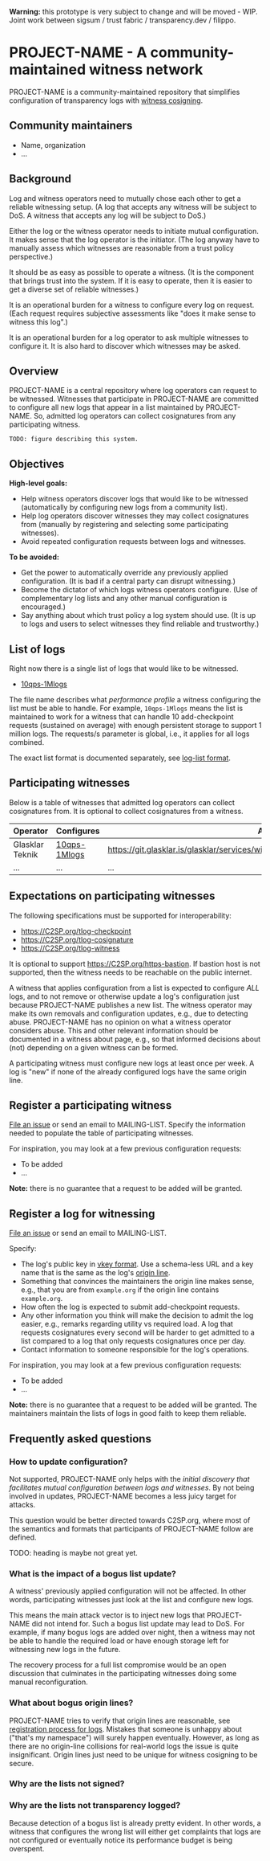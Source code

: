 **Warning:** this prototype is very subject to change and will be moved - WIP.
Joint work between sigsum / trust fabric / transparency.dev / filippo.

# PROJECT-NAME - A community-maintained witness network

PROJECT-NAME is a community-maintained repository that simplifies configuration
of transparency logs with [witness cosigning][].

## Community maintainers

  - Name, organization
  - ...

[witness cosigning]: https://C2SP.org/tlog-witness

## Background 

Log and witness operators need to mutually chose each other to get a reliable
witnessing setup.  (A log that accepts any witness will be subject to DoS.  A
witness that accepts any log will be subject to DoS.)

Either the log or the witness operator needs to initiate mutual configuration.
It makes sense that the log operator is the initiator.  (The log anyway have to
manually assess which witnesses are reasonable from a trust policy perspective.)

It should be as easy as possible to operate a witness.  (It is the component
that brings trust into the system.  If it is easy to operate, then it is easier
to get a diverse set of reliable witnesses.)

It is an operational burden for a witness to configure every log on request.
(Each request requires subjective assessments like "does it make sense to
witness this log".)

It is an operational burden for a log operator to ask multiple witnesses to
configure it.  It is also hard to discover which witnesses may be asked.

## Overview

PROJECT-NAME is a central repository where log operators can request to be
witnessed.  Witnesses that participate in PROJECT-NAME are committed to
configure all new logs that appear in a list maintained by PROJECT-NAME.  So,
admitted log operators can collect cosignatures from any participating witness.

    TODO: figure describing this system.

## Objectives

**High-level goals:**

  - Help witness operators discover logs that would like to be witnessed
    (automatically by configuring new logs from a community list).
  - Help log operators discover witnesses they may collect cosignatures from
    (manually by registering and selecting some participating witnesses).
  - Avoid repeated configuration requests between logs and witnesses.

**To be avoided:**

  - Get the power to automatically override any previously applied
    configuration.  (It is bad if a central party can disrupt witnessing.)
  - Become the dictator of which logs witness operators configure.  (Use of
    complementary log lists and any other manual configuration is encouraged.)
  - Say anything about which trust policy a log system should use.  (It is up to
    logs and users to select witnesses they find reliable and trustworthy.)

## List of logs

Right now there is a single list of logs that would like to be witnessed.

  - [10qps-1Mlogs][]

The file name describes what *performance profile* a witness configuring the
list must be able to handle.  For example, `10qps-1Mlogs` means the list is
maintained to work for a witness that can handle 10 add-checkpoint requests
(sustained on average) with enough persistent storage to support 1 million logs.
The requests/s parameter is global, i.e., it applies for all logs combined.

The exact list format is documented separately, see [log-list format][].

[10qps-1Mlogs]: ./lists/10qps-1Mlogs
[log-list format]: ./log-list-format.md

## Participating witnesses

Below is a table of witnesses that admitted log operators can collect
cosignatures from.  It is optional to collect cosignatures from a witness.

  | Operator        | Configures       | About page                                                                                      |
  | --------------- | ---------------- | ----------------------------------------------------------------------------------------------- |
  | Glasklar Teknik | [10qps-1Mlogs][] | <https://git.glasklar.is/glasklar/services/witnessing/-/blob/main/witness.glasklar.is/about.md> |
  | ...             | ...              | ...                                                                                             |

## Expectations on participating witnesses

The following specifications must be supported for interoperability:

  - <https://C2SP.org/tlog-checkpoint>
  - <https://C2SP.org/tlog-cosignature>
  - <https://C2SP.org/tlog-witness>

It is optional to support <https://C2SP.org/https-bastion>.  If bastion host is
not supported, then the witness needs to be reachable on the public internet.

A witness that applies configuration from a list is expected to configure *ALL*
logs, and to not remove or otherwise update a log's configuration just because
PROJECT-NAME publishes a new list.  The witness operator may make its own
removals and configuration updates, e.g., due to detecting abuse.  PROJECT-NAME
has no opinion on what a witness operator considers abuse.  This and other
relevant information should be documented in a witness about page, e.g., so that
informed decisions about (not) depending on a given witness can be formed.

A participating witness must configure new logs at least once per week.  A log
is "new" if none of the already configured logs have the same origin line.

## Register a participating witness

[File an issue][] or send an email to MAILING-LIST.  Specify the information
needed to populate the table of participating witnesses.

For inspiration, you may look at a few previous configuration requests:

  - To be added
  - ...

**Note:** there is no guarantee that a request to be added will be granted.

## Register a log for witnessing

[File an issue][] or send an email to MAILING-LIST.

Specify:

  - The log's public key in [vkey format][].  Use a schema-less URL and a key
    name that is the same as the log's [origin line][].
  - Something that convinces the maintainers the origin line makes sense, e.g.,
    that you are from `example.org` if the origin line contains `example.org`.
  - How often the log is expected to submit add-checkpoint requests.
  - Any other information you think will make the decision to admit the log
    easier, e.g., remarks regarding utility vs required load.  A log that
    requests cosignatures every second will be harder to get admitted to a list
    compared to a log that only requests cosignatures once per day.
  - Contact information to someone responsible for the log's operations.

For inspiration, you may look at a few previous configuration requests:

  - To be added
  - ...

**Note:** there is no guarantee that a request to be added will be granted.  The
maintainers maintain the lists of logs in good faith to keep them reliable.

[File an issue]: TO-BE-ADDED
[vkey format]: TO-BE-ADDED
[origin line]: https://C2SP.org/tlog-checkpoint#note-text

## Frequently asked questions

### How to update configuration?

Not supported, PROJECT-NAME only helps with the *initial discovery that
facilitates mutual configuration between logs and witnesses*.  By not being
involved in updates, PROJECT-NAME becomes a less juicy target for attacks.

This question would be better directed towards C2SP.org, where most of the
semantics and formats that participants of PROJECT-NAME follow are defined.

TODO: heading is maybe not great yet.

### What is the impact of a bogus list update?

A witness' previously applied configuration will not be affected.  In other
words, participating witnesses just look at the list and configure new logs.

This means the main attack vector is to inject new logs that PROJECT-NAME did
not intend for.  Such a bogus list update may lead to DoS.  For example, if many
bogus logs are added over night, then a witness may not be able to handle the
required load or have enough storage left for witnessing new logs in the future.

The recovery process for a full list compromise would be an open discussion that
culminates in the participating witnesses doing some manual reconfiguration.

### What about bogus origin lines?

PROJECT-NAME tries to verify that origin lines are reasonable, see [registration
process for logs][].  Mistakes that someone is unhappy about ("that's my
namespace") will surely happen eventually.  However, as long as there are no
origin-line collisions for real-world logs the issue is quite insignificant.
Origin lines just need to be unique for witness cosigning to be secure.

[registration process for logs]: #register-a-log-for-witnessing

### Why are the lists not signed?
### Why are the lists not transparency logged?

Because detection of a bogus list is already pretty evident.  In other words, a
witness that configures the wrong list will either get complaints that logs are
not configured or eventually notice its performance budget is being overspent.
